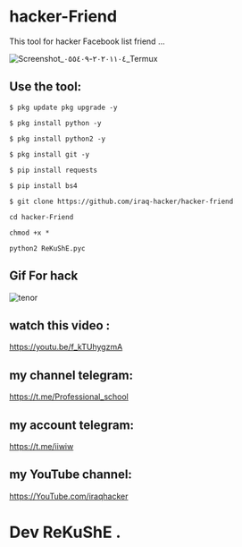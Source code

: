 # hacker-Friend

This tool for hacker Facebook list friend ...

![Screenshot_٢٠٢٠١١٠٤-٠٥٥٤٠٩_Termux](https://user-images.githubusercontent.com/70316694/98064128-9d52a700-1e62-11eb-9630-ad6afada950f.jpg)


## Use the tool:


```
$ pkg update pkg upgrade -y
```
```
$ pkg install python -y
```
```
$ pkg install python2 -y
```
```
$ pkg install git -y
```
```
$ pip install requests
```
```
$ pip install bs4
```
```
$ git clone https://github.com/iraq-hacker/hacker-friend
```
```
cd hacker-Friend
```
```
chmod +x *
```
```
python2 ReKuShE.pyc
```

## Gif For hack 

![tenor](https://user-images.githubusercontent.com/70316694/98064290-0803e280-1e63-11eb-80b8-fec5676b33b0.gif)


## watch this video :

https://youtu.be/f_kTUhygzmA

## my channel telegram: 
https://t.me/Professional_school

## my account telegram: 
https://t.me/iiwiw

## my YouTube channel: 
https://YouTube.com/iraqhacker

# Dev ReKuShE .
